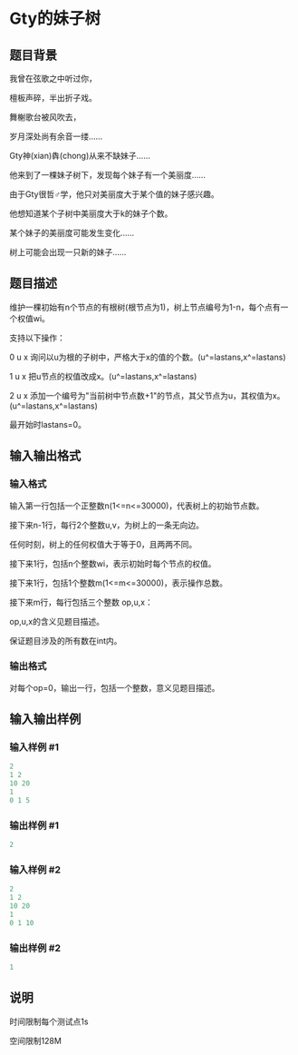 # Gty的妹子树

## 题目背景

我曾在弦歌之中听过你，

檀板声碎，半出折子戏。

舞榭歌台被风吹去，

岁月深处尚有余音一缕……

Gty神(xian)犇(chong)从来不缺妹子……

他来到了一棵妹子树下，发现每个妹子有一个美丽度……

由于Gty很哲♂学，他只对美丽度大于某个值的妹子感兴趣。

他想知道某个子树中美丽度大于k的妹子个数。

某个妹子的美丽度可能发生变化……

树上可能会出现一只新的妹子……

## 题目描述

维护一棵初始有n个节点的有根树(根节点为1)，树上节点编号为1-n，每个点有一个权值wi。

支持以下操作：

0 u x 询问以u为根的子树中，严格大于x的值的个数。(u^=lastans,x^=lastans)

1 u x 把u节点的权值改成x。(u^=lastans,x^=lastans)

2 u x 添加一个编号为"当前树中节点数+1"的节点，其父节点为u，其权值为x。(u^=lastans,x^=lastans)

最开始时lastans=0。

## 输入输出格式

### 输入格式

输入第一行包括一个正整数n(1<=n<=30000)，代表树上的初始节点数。

接下来n-1行，每行2个整数u,v，为树上的一条无向边。

任何时刻，树上的任何权值大于等于0，且两两不同。

接下来1行，包括n个整数wi，表示初始时每个节点的权值。

接下来1行，包括1个整数m(1<=m<=30000)，表示操作总数。

接下来m行，每行包括三个整数 op,u,x：

op,u,x的含义见题目描述。

保证题目涉及的所有数在int内。

### 输出格式

对每个op=0，输出一行，包括一个整数，意义见题目描述。

## 输入输出样例

### 输入样例 #1

```cpp
2
1 2
10 20
1
0 1 5

```
### 输出样例 #1

```cpp
2

```
### 输入样例 #2

```cpp
2
1 2
10 20
1
0 1 10

```
### 输出样例 #2

```cpp
1

```
## 说明

时间限制每个测试点1s

空间限制128M

